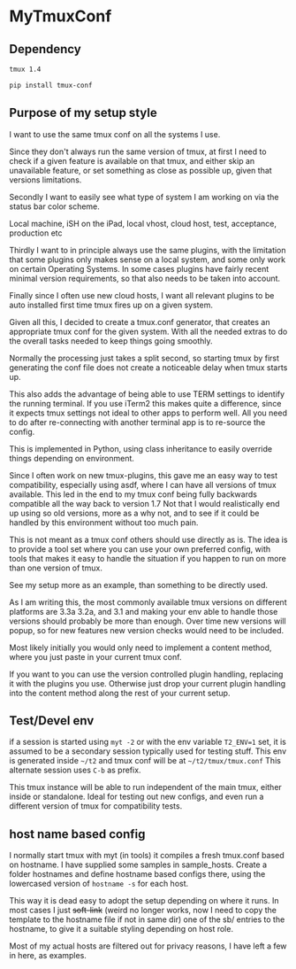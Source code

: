 # MyTmuxConf

## Dependency

```bash
tmux 1.4
```

```bash
pip install tmux-conf
```

## Purpose of my setup style

I want to use the same tmux conf on all the systems I use.

Since they don't always run the same version of tmux, at first I need to
check if a given feature is available on that tmux, and either skip an
unavailable feature, or set something as close as possible up, given that
versions limitations.

Secondly I want to easily see what type of system I am working on via
the status bar color scheme.

Local machine, iSH on the iPad, local vhost, cloud host, test, acceptance,
production etc

Thirdly I want to in principle always use the same plugins, with
the limitation that some plugins only makes sense on a local system,
and some only work on certain Operating Systems. In some cases plugins
have fairly recent minimal version requirements, so that also needs to
be taken into account.

Finally since I often use new cloud hosts, I want all relevant plugins
to be auto installed first time tmux fires up on a given system.

Given all this, I decided to create a tmux.conf generator, that creates
an appropriate tmux conf for the given system. With all the needed extras to
do the overall tasks needed to keep things going smoothly.

Normally the processing just takes a split second, so starting tmux by
first generating the conf file does not create a noticeable delay when
tmux starts up.

This also adds the advantage of being able to use TERM settings to
identify the running terminal.
If you use iTerm2 this makes quite a difference, since it expects tmux
settings not ideal to other apps to perform well.
All you need to do after re-connecting with another terminal app is to
re-source the config.

This is implemented in Python, using class inheritance to easily override
things depending on environment.

Since I often work on new tmux-plugins, this gave me an easy way to test
compatibility, especially using asdf, where I can have all versions of tmux
available. This led in the end to my tmux conf being fully backwards
compatible all the way back to version 1.7 Not that I would realistically
end up using so old versions, more as a why not, and to see if it could be
handled by this environment without too much pain.

This is not meant as a tmux conf others should use directly as is.
The idea is to provide a tool set where you can use your own preferred config,
with tools that makes it easy to handle the situation if you happen to
run on more than one version of tmux.

See my setup more as an example, than something to be directly used.

As I am writing this, the most commonly available tmux versions
on different platforms are 3.3a 3.2a, and 3.1 and making your env able
to handle those versions should probably be more than enough.
Over time new versions will popup, so for new features new version checks
would need to be included.

Most likely initially you would only need to implement a content method,
where you just paste in your current tmux conf.

If you want to you can use the version controlled plugin handling, replacing it
with the plugins you use. Otherwise just drop your current plugin handling
into the content method along the rest of your current setup.

## Test/Devel env

if a session is started using `myt -2` or with the env variable `T2_ENV=1` set,
it is assumed to be a secondary session typically used for testing stuff.
This env is generated inside `~/t2` and tmux conf will be at `~/t2/tmux/tmux.conf`
This alternate session uses `C-b` as prefix.

This tmux instance will be able to run independent of the main tmux,
either inside or standalone. Ideal for testing out new configs,
and even run a different version of tmux for compatibility tests.

## host name based config

I normally start tmux with myt (in tools) it compiles a fresh tmux.conf
based on hostname.
I have supplied some samples in sample_hosts. Create a folder hostnames and define
hostname based configs there, using the lowercased version of `hostname -s`
for each host.

This way it is dead easy to adopt the setup depending on where it runs.
In most cases I just ~~soft-link~~ (weird no longer works, now I need
to copy the template to the hostname file if not in same dir) one of the
sb/ entries to the hostname, to give it a suitable
styling depending on host role.

Most of my actual hosts are filtered out for privacy reasons, I have left
a few in here, as examples.

